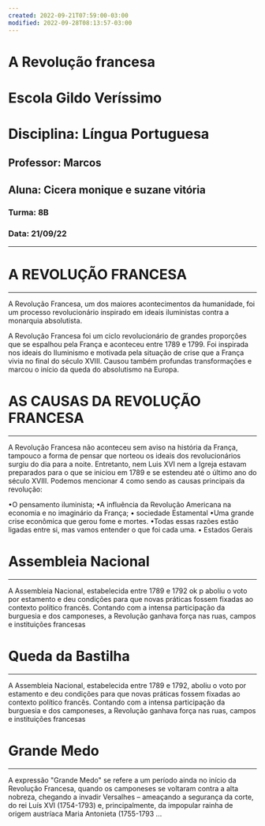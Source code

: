 ```yaml
---
created: 2022-09-21T07:59:00-03:00
modified: 2022-09-28T08:13:57-03:00
---
```


# A Revolução francesa

# Escola Gildo Veríssimo
# Disciplina: Língua Portuguesa
## Professor: Marcos
## Aluna: Cicera monique e suzane vitória 
### Turma: 8B
### Data: 21/09/22
---

# A REVOLUÇÃO FRANCESA
  ---
A Revolução Francesa, um dos maiores acontecimentos da humanidade, foi um processo revolucionário inspirado em ideais iluministas contra a monarquia absolutista.

A Revolução Francesa foi um ciclo revolucionário de grandes proporções que se espalhou pela França e aconteceu entre 1789 e 1799. Foi inspirada nos ideais do Iluminismo e motivada pela situação de crise que a França vivia no final do século XVIII. Causou também profundas transformações e marcou o início da queda do absolutismo na Europa.

# AS CAUSAS DA REVOLUÇÃO FRANCESA
---
A Revolução Francesa não aconteceu sem aviso na história da França, tampouco a forma de pensar que  norteou os ideais dos revolucionários surgiu do dia para a noite. Entretanto, nem Luis XVI nem a Igreja estavam preparados para o que se iniciou em 1789 e se estendeu até o último ano do século XVIII. Podemos mencionar 4 como sendo as causas principais da revolução:

•O pensamento iluminista;
•A influência da Revolução Americana na economia e no imaginário da França;
• sociedade Estamental 
•Uma grande crise econômica que gerou fome e mortes.
•Todas essas razões estão ligadas entre si, mas vamos entender o que foi cada uma.
• Estados Gerais 

# Assembleia Nacional
---
 A Assembleia Nacional, estabelecida entre 1789 e 1792 ok p aboliu o voto por estamento e deu condições para que novas práticas fossem fixadas ao contexto político francês. Contando com a intensa participação da burguesia e dos camponeses, a Revolução ganhava força nas ruas, campos e instituições francesas

# Queda da Bastilha
---
A Assembleia Nacional, estabelecida entre 1789 e 1792, aboliu o voto por estamento e deu condições para que novas práticas fossem fixadas ao contexto político francês. Contando com a intensa participação da burguesia e dos camponeses, a Revolução ganhava força nas ruas, campos e instituições francesas

# Grande Medo
---
A expressão "Grande Medo" se refere a um período ainda no início da Revolução Francesa, quando os camponeses se voltaram contra a alta nobreza, chegando a invadir Versalhes – ameaçando a segurança da corte, do rei Luís XVI (1754-1793) e, principalmente, da impopular rainha de origem austríaca Maria Antonieta (1755-1793 ...
